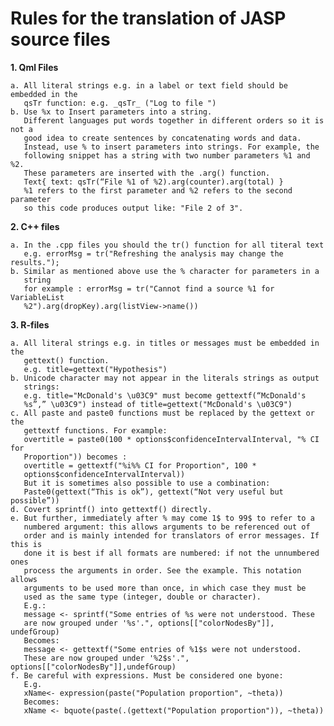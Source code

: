 Rules for the translation of JASP source files
==============================================

**1. Qml Files**

    a. All literal strings e.g. in a label or text field should be embedded in the
       qsTr function: e.g. _qsTr_ ("Log to file ")
    b. Use %x to Insert parameters into a string.
       Different languages put words together in different orders so it is not a
       good idea to create sentences by concatenating words and data.
       Instead, use % to insert parameters into strings. For example, the
       following snippet has a string with two number parameters %1 and %2.
       These parameters are inserted with the .arg() function.
       Text{ text: qsTr(“File %1 of %2).arg(counter).arg(total) }
       %1 refers to the first parameter and %2 refers to the second parameter
       so this code produces output like: "File 2 of 3".

**2. C++ files**

    a. In the .cpp files you should the tr() function for all titeral text
       e.g. errorMsg = tr("Refreshing the analysis may change the results.");
    b. Similar as mentioned above use the % character for parameters in a
       string
       for example : errorMsg = tr("Cannot find a source %1 for VariableList
       %2").arg(dropKey).arg(listView->name())

**3. R-files**

    a. All literal strings e.g. in titles or messages must be embedded in the
       gettext() function.
       e.g. title=gettext("Hypothesis")
    b. Unicode character may not appear in the literals strings as output
       strings:
       e.g. title="McDonald's \u03C9" must become gettextf(“McDonald's
       %s”,” \u03C9") instead of title=gettext("McDonald's \u03C9")
    c. All paste and paste0 functions must be replaced by the gettext or the
       gettextf functions. For example:
       overtitle = paste0(100 * options$confidenceIntervalInterval, "% CI for
       Proportion")) becomes :
       overtitle = gettextf("%i%% CI for Proportion", 100 *
       options$confidenceIntervalInterval))
       But it is sometimes also possible to use a combination:
       Paste0(gettext(“This is ok”), gettext(“Not very useful but possible”))
    d. Covert sprintf() into gettextf() directly.
    e. But further, immediately after % may come 1$ to 99$ to refer to a
       numbered argument: this allows arguments to be referenced out of
       order and is mainly intended for translators of error messages. If this is
       done it is best if all formats are numbered: if not the unnumbered ones
       process the arguments in order. See the example. This notation allows
       arguments to be used more than once, in which case they must be
       used as the same type (integer, double or character).
       E.g.:      
       message <- sprintf("Some entries of %s were not understood. These
       are now grouped under '%s'.", options[["colorNodesBy"]], undefGroup)
       Becomes:
       message <- gettextf("Some entries of %1$s were not understood.
       These are now grouped under '%2$s'.", options[["colorNodesBy"]],undefGroup)
    f. Be careful with expressions. Must be considered one byone:
       E.g.
       xName<- expression(paste("Population proportion", ~theta))
       Becomes:
       xName <- bquote(paste(.(gettext("Population proportion")), ~theta))
